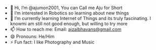 - 👋 Hi, I’m @ajumon2001, You can Call me Aju for Short
- 👀 I’m interested in Robotics so learning about new things
- 🌱 I’m currently learning Internet of Things and its truly fascinating. I knowmi am still not good enough, but willing to try more
- 📫 How to reach me: Email: ajzalbhavans@gmail.com
- 😄 Pronouns: He/Him
- ⚡ Fun fact: I like Photography and Music

<!---
ajumon2001/ajumon2001 is a ✨ special ✨ repository because its `README.md` (this file) appears on your GitHub profile.
You can click the Preview link to take a look at your changes.
--->
